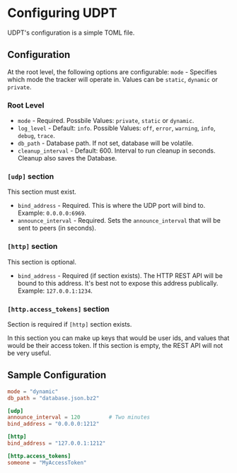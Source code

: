 # Configuring UDPT
UDPT's configuration is a simple TOML file.

## Configuration
At the root level, the following options are configurable:
`mode` - Specifies which mode the tracker will operate in. Values can be `static`, `dynamic` or `private`.

### Root Level
- `mode` - Required. Possbile Values: `private`, `static` or `dynamic`.
- `log_level` - Default: `info`. Possible Values: `off`, `error`, `warning`, `info`, `debug`, `trace`.
- `db_path` - Database path. If not set, database will be volatile.
- `cleanup_interval` - Default: 600. Interval to run cleanup in seconds. Cleanup also saves the Database.

### `[udp]` section
This section must exist.

- `bind_address` - Required. This is where the UDP port will bind to. Example: `0.0.0.0:6969`.
- `announce_interval` - Required. Sets the `announce_interval` that will be sent to peers (in seconds).

### `[http]` section
This section is optional.

- `bind_address` - Required (if section exists). The HTTP REST API will be bound to this address. It's best not to expose this address publically. Example: `127.0.0.1:1234`.

### `[http.access_tokens]` section
Section is required if `[http]` section exists.

In this section you can make up keys that would be user ids, and values that would be their access token.
If this section is empty, the REST API will not be very useful.

## Sample Configuration
```toml
mode = "dynamic"
db_path = "database.json.bz2"

[udp]
announce_interval = 120         # Two minutes
bind_address = "0.0.0.0:1212"

[http]
bind_address = "127.0.0.1:1212"

[http.access_tokens]
someone = "MyAccessToken"
```
